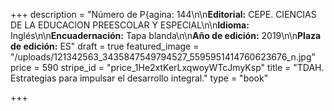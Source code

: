+++
description = "Número de P{agina: 144\n\n**Editorial:** CEPE. CIENCIAS DE LA EDUCACION PREESCOLAR Y ESPECIAL\n\n**Idioma:** Inglés\n\n**Encuadernación:** Tapa blanda\n\n**Año de edición:** 2019\n\n**Plaza de edición:** ES"
draft = true
featured_image = "/uploads/121342563_3435847549794527_5595951414760623676_n.jpg"
price = 590
stripe_id = "price_1He2xtKerLxqwoyWTcJmyKsp"
title = "TDAH. Estrategias para impulsar el desarrollo integral."
type = "book"

+++
